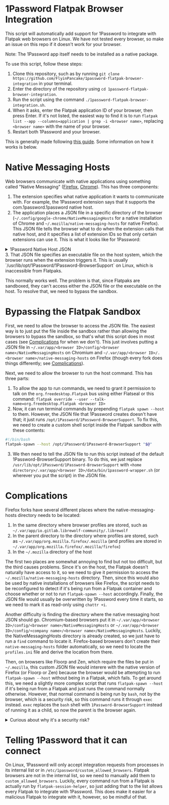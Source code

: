 # 1Password Flatpak Browser Integration

This script will automatically add support for 1Password to integrate with Flatpak web browsers on Linux. We have not tested every browser, so make an issue on this repo if it doesn't work for your browser.

Note: The 1Password app itself needs to be installed as a native package.

To use this script, follow these steps:
1. Clone this repository, such as by running `git clone https://github.com/FlyinPancake/1password-flatpak-browser-integration` in your terminal.
2. Enter the directory of the repository using `cd 1password-flatpak-browser-integration`.
3. Run the script using the command `./1password-flatpak-browser-integration.sh`.
4. When it asks, enter the Flatpak application ID of your browser, then press Enter. If it's not listed, the easiest way to find it is to run `flatpak list --app --columns=application | grep -i <browser name>`, replacing `<browser name>` with the name of your browser.
5. Restart both 1Password and your browser.

This is generally made following [this guide](https://www.1password.community/discussions/1password/flatpak-browser-and-native-desktop-app/108438). Some information on how it works is below.

# Native Messaging Hosts

Web browsers communicate with native applications using something called "Native Messaging" ([Firefox](https://developer.mozilla.org/en-US/docs/Mozilla/Add-ons/WebExtensions/Native_messaging), [Chrome](https://developer.chrome.com/docs/extensions/develop/concepts/native-messaging)). This has three components:
1. The extension specifies what native application it wants to communicate with. For example, the 1Password extension says that it supports the com.1password.1password native host.
2. The application places a JSON file in a specific directory of the browser (`~/.config/google-chrome/NativeMessagingHosts` for a native installation of Chrome and `~/.mozilla/native-messaging-hosts` for native Firefox). This JSON file tells the browser what to do when the extension calls that native host, and it specifies a list of extension IDs so that only certain extensions can use it. This is what it looks like for 1Password:
<details>
    <summary>1Password Native Host JSON</summary>

  ### Chrome
  ```json
{
    "name": "com.1password.1password",
    "description": "1Password BrowserSupport",
    "path": "/usr/lib/opt/1Password/1Password-BrowserSupport",
    "type": "stdio",
    "allowed_origins": [
        "chrome-extension://hjlinigoblmkhjejkmbegnoaljkphmgo/",
        "chrome-extension://gejiddohjgogedgjnonbofjigllpkmbf/",
        "chrome-extension://khgocmkkpikpnmmkgmdnfckapcdkgfaf/",
        "chrome-extension://aeblfdkhhhdcdjpifhhbdiojplfjncoa/",
        "chrome-extension://dppgmdbiimibapkepcbdbmkaabgiofem/"
    ]
}
  ```

  ### Firefox
  ```json
{
    "name": "com.1password.1password",
    "description": "1Password BrowserSupport",
    "path": "/usr/lib/opt/1Password/1Password-BrowserSupport",
    "type": "stdio",
    "allowed_extensions": [
        "{0a75d802-9aed-41e7-8daa-24c067386e82}",
        "{25fc87fa-4d31-4fee-b5c1-c32a7844c063}",
        "{d634138d-c276-4fc8-924b-40a0ea21d284}"
    ]
}
  ```
</details>
3. That JSON file specifies an executable file on the host system, which the browser runs when the extension triggers it. This is usually `/usr/lib/opt/1Password/1Password-BrowserSupport` on Linux, which is inaccessible from Flatpaks.

This normally works well. The problem is that, since Flatpaks are sandboxed, they can't access either the JSON file or the executable on the host. To resolve that, we need to bypass the sandbox.

# Bypassing the Flatpak Sandbox

First, we need to allow the browser to access the JSON file. The easiest way is to just put the file inside the sandbox rather than allowing the browsers to bypass the sandbox, so that's what this script does in most cases (see [Complications](#Complications) for when we don't). This just involves putting a JSON file in `~/.var/app/<browser ID>/config/<browser name>/NativeMessagingHosts` on Chromium and `~/.var/app/<browser ID>/.<browser name>/native-messaging-hosts` on Firefox (though every fork does things differently; see [Complications](#Complications)).

Next, we need to allow the browser to run the host command. This has three parts:
1. To allow the app to run commands, we need to grant it permission to talk on the `org.freedesktop.Flatpak` bus using either Flatseal or this command: `flatpak override --user --talk-name=org.freedesktop.Flatpak <browser ID>`
2. Now, it can run terminal commands by prepending `flatpak spawn --host` to them. However, the JSON file that 1Password creates doesn't have that; it just runs `/opt/1Password/1Password-BrowserSupport`. To fix this, we need to create a custom shell script inside the Flatpak sandbox with these contents:
```bash
#!/bin/bash
flatpak-spawn --host /opt/1Password/1Password-BrowserSupport "$@"
```
3. We then need to tell the JSON file to run this script instead of the default 1Password-BrowserSupport binary. To do this, we just replace `/usr/lib/opt/1Password/1Password-BrowserSupport` with `<home directory>/.var/app/<browser ID>/data/bin/1password-wrapper.sh` (or wherever you put the script) in the JSON file.

# Complications

Firefox forks have several different places where the native-messaging-hosts directory needs to be located:
1. In the same directory where browser profiles are stored, such as `~/.var/app/io.gitlab.librewolf-community/.librewolf`
2. In the parent directory to the directory where profiles are stored, such as `~/.var/app/org.mozilla.firefox/.mozilla` (and profiles are stored in `~/.var/app/org.mozilla.firefox/.mozilla/firefox`)
3. In the `~/.mozilla` directory of the host

The first two places are somewhat annoying to find but not too difficult, but the third causes problems. Since it's on the host, the Flatpak doesn't naturally have access to it, so we need to give it permission to access the `~/.mozilla/native-messaging-hosts` directory. Then, since this would also be used by native installations of browsers like Firefox, the script needs to be reconfigured to detect if it's being run from a Flatpak container and choose whether or not to run `flatpak-spawn --host` accordingly. Finally, the JSON file would usually be overwritten by 1Password every time it starts, so we need to mark it as read-only using `chattr +i`.

Another difficulty is finding the directory where the native messaging host JSON should go. Chromium-based browsers put it in `~/.var/app/<browser ID>/config/<browser name>/NativeMessagingHosts` or `~/.var/app/<browser ID>/config/<company name>/<browser name>/NativeMessagingHosts`. Luckily, the NativeMessagingHosts directory is already created, so we just have to run a `find` command to locate it. Firefox-based browsers don't create their `native-messaging-hosts` folder automatically, so we need to locate the `profiles.ini` file and derive the location from there.

Then, on browsers like Floorp and Zen, which require the files be put in `~/.mozilla`, this custom JSON file would interere with the native version of Firefox (or Floorp or Zen) because the browser would be attempting to run `flatpak-spawn --host` without being in a Flatpak, which fails. To get around this, we need a slightly more complex script that runs `flatpak-spawn --host` if it's being run from a Flatpak and just runs the command normally otherwise. However, that normal command is being run by `bash`, not by the browser, which is a security risk, so this command runs it through `exec` instead. `exec` replaces the `bash` shell with `1Password-BrowserSupport` instead of running it as a child, so now the parent is the browser again.

<details>
    <summary>Curious about why it's a security risk?</summary>

1Password only lets certain apps integrate with it, as described [below](#telling-1password-that-it-can-connect). If this were to run directly through Bash, that would mean that we'd need to allow 1Password to integrate with everything run by Bash, which is a lot. Basically everything running on your system would then have access to your 1Password vault. To get around this, we run `exec /opt/1Password/1Password-BrowserSupport "$@"` instead of just `/opt/1Password/1Password-BrowserSupport "$@"`. The `exec` command basically replaces the Bash shell with whatever command you ran, which means that `1Password-BrowserSupport`'s parent process is now your browser, not Bash.

</details>

# Telling 1Password that it can connect

On Linux, 1Password will only accept integration requests from processes in its internal list or in `/etc/1password/custom_allowed_browsers`. Flatpak browsers are not in the internal list, so we need to manually add them to `custom_allowed_browsers`. Luckily, every command run from a Flatpak is actually run by `flatpak-session-helper`, so just adding that to the list allows every Flatpak to integrate with 1Password. This does make it easier for a malicious Flatpak to integrate with it, however, so be mindful of that.
